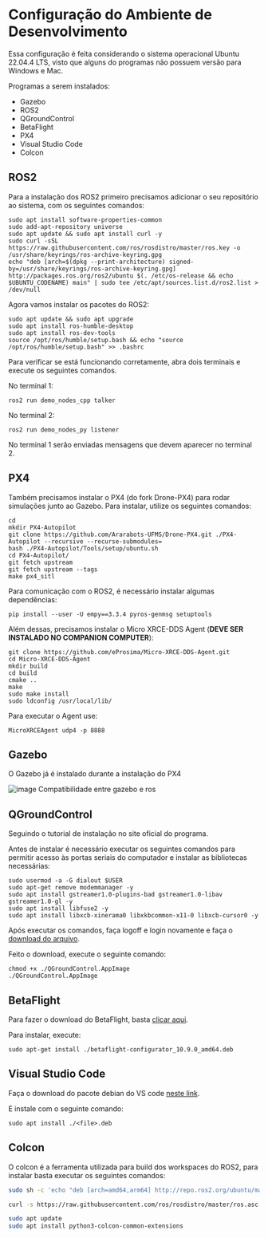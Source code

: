 # Configuração do Ambiente de Desenvolvimento

Essa configuração é feita considerando o sistema operacional Ubuntu 22.04.4 LTS, visto que alguns do programas não possuem versão para Windows e Mac.

Programas a serem instalados:

- Gazebo
- ROS2
- QGroundControl
- BetaFlight
- PX4
- Visual Studio Code
- Colcon

## ROS2

Para a instalação dos ROS2 primeiro precisamos adicionar o seu repositório ao sistema, com os seguintes comandos:

```shell
sudo apt install software-properties-common
sudo add-apt-repository universe
sudo apt update && sudo apt install curl -y
sudo curl -sSL https://raw.githubusercontent.com/ros/rosdistro/master/ros.key -o /usr/share/keyrings/ros-archive-keyring.gpg
echo "deb [arch=$(dpkg --print-architecture) signed-by=/usr/share/keyrings/ros-archive-keyring.gpg] http://packages.ros.org/ros2/ubuntu $(. /etc/os-release && echo $UBUNTU_CODENAME) main" | sudo tee /etc/apt/sources.list.d/ros2.list > /dev/null
```

Agora vamos instalar os pacotes do ROS2:

```shell
sudo apt update && sudo apt upgrade
sudo apt install ros-humble-desktop
sudo apt install ros-dev-tools
source /opt/ros/humble/setup.bash && echo "source /opt/ros/humble/setup.bash" >> .bashrc
```

Para verificar se está funcionando corretamente, abra dois terminais e execute os seguintes comandos.

No terminal 1:

```shell
ros2 run demo_nodes_cpp talker
```

No terminal 2:

```shell
ros2 run demo_nodes_py listener
```

No terminal 1 serão enviadas mensagens que devem aparecer no terminal 2.

## PX4

Também precisamos instalar o PX4 (do fork Drone-PX4) para rodar simulações junto ao Gazebo.
Para instalar, utilize os seguintes comandos:

```shell
cd
mkdir PX4-Autopilot
git clone https://github.com/Ararabots-UFMS/Drone-PX4.git ./PX4-Autopilot --recursive --recurse-submodules=
bash ./PX4-Autopilot/Tools/setup/ubuntu.sh
cd PX4-Autopilot/
git fetch upstream
git fetch upstream --tags
make px4_sitl
```

Para comunicação com o ROS2, é necessário instalar algumas dependências:

```shell
pip install --user -U empy==3.3.4 pyros-genmsg setuptools
```

Além dessas, precisamos instalar o Micro XRCE-DDS Agent (**DEVE SER INSTALADO NO COMPANION COMPUTER**):

```shell
git clone https://github.com/eProsima/Micro-XRCE-DDS-Agent.git
cd Micro-XRCE-DDS-Agent
mkdir build
cd build
cmake ..
make
sudo make install
sudo ldconfig /usr/local/lib/
```

Para executar o Agent use:

```shell
MicroXRCEAgent udp4 -p 8888
```

## Gazebo

O Gazebo já é instalado durante a instalação do PX4

![image](https://github.com/Ararabots-UFMS/Drone/assets/104502725/d8bca06f-23c8-47ae-ac94-8f1bd5f11626)
Compatibilidade entre gazebo e ros

 
## QGroundControl

Seguindo o tutorial de instalação no site oficial do programa.

Antes de instalar é necessário executar os seguintes comandos para permitir acesso às portas seriais do computador e instalar as bibliotecas necessárias:

```shell
sudo usermod -a -G dialout $USER
sudo apt-get remove modemmanager -y
sudo apt install gstreamer1.0-plugins-bad gstreamer1.0-libav gstreamer1.0-gl -y
sudo apt install libfuse2 -y
sudo apt install libxcb-xinerama0 libxkbcommon-x11-0 libxcb-cursor0 -y

```

Após executar os comandos, faça logoff e login novamente e faça o [download do arquivo](https://docs.qgroundcontrol.com/master/en/qgc-user-guide/getting_started/download_and_install.html#:~:text=Download%20QGroundControl.AppImage).

Feito o download, execute o seguinte comando:

```shell
chmod +x ./QGroundControl.AppImage
./QGroundControl.AppImage
```

## BetaFlight

Para fazer o download do BetaFlight, basta [clicar aqui](https://github.com/betaflight/betaflight-configurator/releases/download/10.9.0/betaflight-configurator_10.9.0_amd64.deb).

Para instalar, execute:

```shell
sudo apt-get install ./betaflight-configurator_10.9.0_amd64.deb
```

## Visual Studio Code

Faça o download do pacote debian do VS code [neste link](https://code.visualstudio.com/).

E instale com o seguinte comando:

```shell
sudo apt install ./<file>.deb
```
## Colcon

O colcon é a ferramenta utilizada para build dos workspaces do ROS2, para instalar basta executar os seguintes comandos:

```bash
sudo sh -c 'echo "deb [arch=amd64,arm64] http://repo.ros2.org/ubuntu/main `lsb_release -cs` main" > /etc/apt/sources.list.d/ros2-latest.list'

curl -s https://raw.githubusercontent.com/ros/rosdistro/master/ros.asc | sudo apt-key add -

sudo apt update
sudo apt install python3-colcon-common-extensions
```
